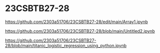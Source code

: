 # 23CSBTB27-28
https://github.com/2303a51706/23CSBTB27-28/edit/main/Array1.ipynb

https://github.com/2303a51706/23CSBTB27-28/blob/main/Untitled2.ipynb

https://github.com/2303a51706/23CSBTB27-28/blob/main/titanic_logistic_regression_using_python.ipynb




